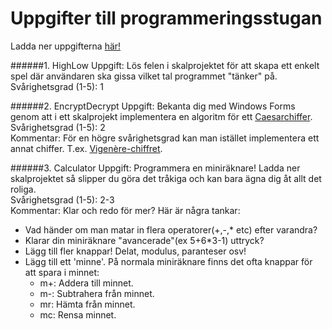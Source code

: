 Uppgifter till programmeringsstugan
=============

Ladda ner uppgifterna [här!](https://github.com/UppsalaSystemvetare/kod-och-kaffe/zipball/master/)

######1. HighLow
Uppgift: Lös felen i skalprojektet för att skapa ett enkelt spel där användaren ska gissa vilket tal programmet "tänker" på.  
Svårighetsgrad (1-5): 1

######2. EncryptDecrypt
Uppgift: Bekanta dig med Windows Forms genom att i ett skalprojekt implementera en algoritm för ett [Caesarchiffer](http://sv.wikipedia.org/wiki/Caesarchiffer).  
Svårighetsgrad (1-5): 2  
Kommentar: För en högre svårighetsgrad kan man istället implementera ett annat chiffer. T.ex. [Vigenère-chiffret](http://sv.wikipedia.org/wiki/Vigenère-chiffret).

######3. Calculator
Uppgift: Programmera en miniräknare! Ladda ner skalprojektet så slipper du göra det tråkiga och kan bara ägna dig åt allt det roliga.  
Svårighetsgrad (1-5): 2-3  
Kommentar: Klar och redo för mer? Här är några tankar:
+ Vad händer om man matar in flera operatorer(+,-,* etc) efter varandra?
+ Klarar din miniräknare "avancerade"(ex 5+6*3-1) uttryck?
+ Lägg till fler knappar! Delat, modulus, paranteser osv!
+ Lägg till ett 'minne'. På normala miniräknare finns det ofta knappar för att spara i minnet:
  + m+: Addera till minnet.
  + m-: Subtrahera från minnet.
  + mr: Hämta från minnet.
  + mc: Rensa minnet.
